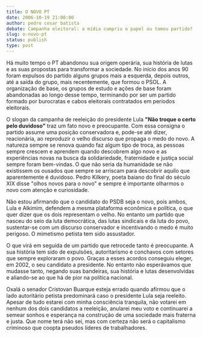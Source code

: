 ```yaml
---
title: O NOVO PT
date: 2006-10-19 21:00:00
author: pedro cesar batista
debate: Campanha eleitoral: a mídia cumpriu o papel ou tomou partido?
slug: o-novo-pt
status: publish 
type: post
---
```


Há muito tempo o PT abandonou sua origem operária, sua história de lutas e as suas propostas para transformar a sociedade. No início dos anos 90 foram expulsos do partido alguns grupos mais a esquerda, depois outros, até a saída do grupo, mais recentemente, que formou o PSOL. A organização de base, os grupos de estudo e ações de base foram abandonadas ao longo desse tempo, terminando por ser um partido formado por burocratas e cabos eleitorais contratados em períodos eleitorais.  
  
O slogan da campanha de reeleição do presidente Lula **"Não troque o certo pelo duvidoso"** traz um fato novo e preocupante. Com essa consigna o partido assume uma posição conservadora e, pode-se até dizer, reacionária, ao reproduzir o velho discurso que propaga o medo do novo. A natureza sempre se renova quando faz algum tipo de troca, as pessoas sempre crescem e aprendem quando descobrem algo novo e as experiências novas na busca da solidariedade, fraternidade e justiça social sempre foram bem-vindas. O que não seria da humanidade se não existissem os ousados que sempre se arriscam para descobrir aquilo que aparentemente é duvidoso. Pedro Kilkery, poeta baiano do final do século XIX disse "olhos novos para o novo" e sempre é importante olharmos o novo com atenção e curiosidade.   
  
Não estou afirmando que o candidato do PSDB seja o novo, pois ambos, Lula e Alkimim, defendem a mesma plataforma econômica e política, o que quer dizer que os dois representam o velho. No entanto um partido que nasceu do seio da luta democrática, das lutas sindicais e da luta do povo, sustentar-se com um discurso conservador e incentivando o medo é muito perigoso. O mimetismo petista tem sido assustador.  
  
O que virá em seguida de um partido que retrocede tanto é preocupante. A sua história tem sido de expulsões, autoritarismo e conchavos com setores que sempre exploraram o povo. Graças a esses acordos conseguiu eleger, em 2002, o seu candidato a presidente. No entanto não esperávamos que mudasse tanto, negando suas bandeiras, sua história e lutas desenvolvidas e aliando-se ao que há de pior na política nacional.   
  
Oxalá o senador Cristovan Buarque esteja errado quando afirmou que o lado autoritário petista predominará caso o presidente Lula seja reeleito. Apesar de tudo estarei com minha consciência tranquila, não votarei em nenhum dos dois candidatos a reeleição, anularei meu voto e continuarei a semear sonhos e esperança na construção de uma sociedade mais fraterna e justa. Que nome terá não sei, mas com certeza não será o capitalismo criminoso que coopta pseudos líderes de trabalhadores.
